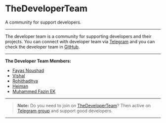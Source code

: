 # TheDeveloperTeam

A community for support developers.

---

The developer team is a community for supporting developers and their projects. You can connect with developer team via [Telegram](https://telegram.me/TheDeveloperTeam) and you can check the developer team in [GitHub](https://github.com/TheDeveloperTeam).

---

**The Developer Team Members:**

- [Fayas Noushad](https://github.com/FayasNoushad)
- [Vishal](https://github.com/MrVishal2K2)
- [Rohithaditya](https://github.com/Rohith-sreedharan)
- [Heiman](https://github.com/HeimanPictures)
- [Muhammed Fazin EK](https://github.com/M-fazin)

---

> **Note:** Do you need to join on [TheDeveloperTeam](https://github.com/TheDeveloperTeam)? Then active on [Telegram group](https://telegram.me/TheDeveloperTeam) and support good developers.

---
